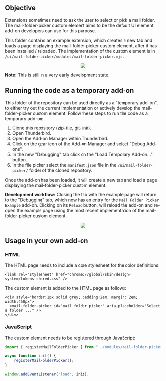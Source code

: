 ## Objective

Extensions sometimes need to ask the user to select or pick a mail folder. The mail-folder-picker custom element aims to be the default UI element add-on developers can use for this purpose.

This folder contains an example extension, which creates a new tab and loads a page displaying the mail-folder-picker custom element, after it has been installed / reloaded. The implementation of the custom element is in `/ui/mail-folder-picker/modules/mail-folder-picker.mjs`.

<p align="center">
  <img src="https://github.com/user-attachments/assets/36a411e4-b188-4808-ba11-01b43fa1e6bc">
</p>

**Note:** This is still in a very early development state.

## Running the code as a temporary add-on

This folder of the repository can be used directly as a "temporary add-on", to either try out the current implementation or actively develop the mail-folder-picker custom element. Follow these steps to run the code as a temporary add-on:

1. Clone this repository ([zip-file](https://github.com/thunderbird/webext-support/archive/refs/heads/master.zip), [git-link](https://github.com/thunderbird/webext-support.git)).
2. Open Thunderbird.
3. Open the Add-on Manager within Thunderbird.
4. Click on the gear icon of the Add-on Manager and select "Debug Add-ons".
5. In the new "Debugging" tab click on the "Load Temporary Add-on..." button.
6. In the file picker select the `manifest.json` file in the `/ui/mail-folder-picker/` folder of the cloned repository.

Once the add-on has been loaded, it will create a new tab and load a page displaying the mail-folder-picker custom element.

**Development workflow:** Closing the tab with the example page will return to the "Debugging" tab, which now has an entry for the `Mail Folder Picker Example` add-on. Clicking on its `Reload` button, will reload the add-on and re-open the example page using the most recent implementation of the mail-folder-picker custom element.

<p align="center">
  <img src="https://github.com/user-attachments/assets/9a3964bc-5666-4b99-b548-5c45ca77794d">
</p>

## Usage in your own add-on

### HTML

The HTML page needs to include a core stylesheet for the color definitions:

```markup
<link rel="stylesheet" href="chrome://global/skin/design-system/tokens-shared.css" />
```

The custom element is added to the HTML page as follows:

```markup
<div style="border:1px solid grey; padding:2em; margin: 2em; width:450px">
  <mail-folder-picker id="mail_folder_picker" aria-placeholder="Select a folder ..." />
</div>
```

### JavaScript

The custom element needs to be registered through JavaScript:

```javascript
import { registerMailFolderPicker } from "../modules/mail-folder-picker.mjs";

async function init() {
    registerMailFolderPicker();
}

window.addEventListener('load', init);
```

